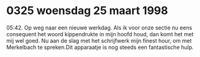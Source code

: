 # 0325 woensdag 25 maart 1998
05:42. Op weg naar een nieuwe werkdag. Als ik voor onze sectie nu eens consequent het woord kippendrukte in mijn hoofd houd, dan komt het met mij wel goed. Nu aan de slag met het schrijfwerk mijn finest hour, om met Merkelbach te spreken.Dit apparaatje is nog steeds een fantastische hulp.